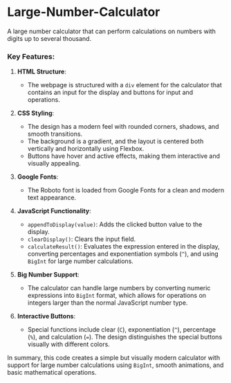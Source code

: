# Large-Number-Calculator
A large number calculator that can perform calculations on numbers with digits up to several thousand.
### Key Features:

1. **HTML Structure**:
   - The webpage is structured with a `div` element for the calculator that contains an input for the display and buttons for input and operations.

2. **CSS Styling**:
   - The design has a modern feel with rounded corners, shadows, and smooth transitions.
   - The background is a gradient, and the layout is centered both vertically and horizontally using Flexbox.
   - Buttons have hover and active effects, making them interactive and visually appealing.

3. **Google Fonts**:
   - The Roboto font is loaded from Google Fonts for a clean and modern text appearance.

4. **JavaScript Functionality**:
   - `appendToDisplay(value)`: Adds the clicked button value to the display.
   - `clearDisplay()`: Clears the input field.
   - `calculateResult()`: Evaluates the expression entered in the display, converting percentages and exponentiation symbols (`^`), and using `BigInt` for large number calculations.

5. **Big Number Support**:
   - The calculator can handle large numbers by converting numeric expressions into `BigInt` format, which allows for operations on integers larger than the normal JavaScript number type.

6. **Interactive Buttons**:
   - Special functions include clear (`C`), exponentiation (`^`), percentage (`%`), and calculation (`=`). The design distinguishes the special buttons visually with different colors.

In summary, this code creates a simple but visually modern calculator with support for large number calculations using `BigInt`, smooth animations, and basic mathematical operations.

